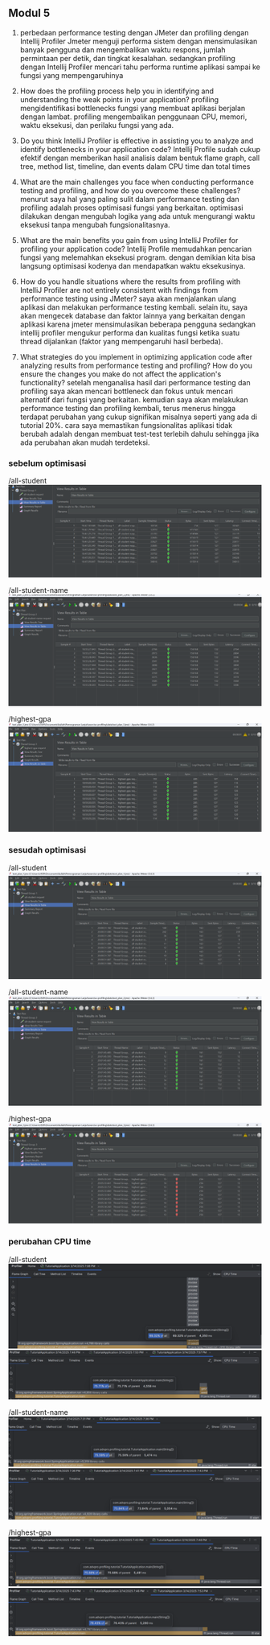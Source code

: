 ## Modul 5

1. perbedaan performance testing dengan JMeter dan profiling dengan Intellij Profiler
Jmeter menguji performa sistem dengan mensimulasikan banyak pengguna dan mengembalikan waktu respons, jumlah permintaan per detik, dan tingkat kesalahan.
sedangkan profiling dengan Intellij Profiler mencari tahu performa runtime aplikasi sampai ke fungsi yang mempengaruhinya

2. How does the profiling process help you in identifying and understanding the weak points
in your application?
profiling mengidentifikasi bottlenecks fungsi yang membuat aplikasi berjalan dengan lambat. profiling mengembalikan penggunaan CPU, memori, waktu eksekusi, dan perilaku fungsi yang ada.

3. Do you think IntelliJ Profiler is effective in assisting you to analyze and identify
   bottlenecks in your application code?
Intellij Profile sudah cukup efektif dengan memberikan hasil analisis dalam bentuk flame graph, call tree, method list, timeline, dan events dalam CPU time dan total times

4. What are the main challenges you face when conducting performance testing and
   profiling, and how do you overcome these challenges?
menurut saya hal yang paling sulit dalam performance testing dan profiling adalah proses optimisasi fungsi yang berkaitan. 
optimisasi dilakukan dengan mengubah logika yang ada untuk mengurangi waktu eksekusi tanpa mengubah fungsionalitasnya.

5. What are the main benefits you gain from using IntelliJ Profiler for profiling your
   application code?
Intellij Profile memudahkan pencarian fungsi yang melemahkan eksekusi program. dengan demikian kita bisa langsung optimisasi kodenya dan mendapatkan waktu eksekusinya.

6. How do you handle situations where the results from profiling with IntelliJ Profiler are not
   entirely consistent with findings from performance testing using JMeter?
saya akan menjalankan ulang aplikasi dan melakukan performance testing kembali. selain itu, saya akan mengecek database dan faktor lainnya yang berkaitan dengan aplikasi karena jmeter mensimulasikan beberapa pengguna sedangkan intellij profiler mengukur performa dan kualitas fungsi ketika suatu thread dijalankan (faktor yang mempengaruhi hasil berbeda).

7. What strategies do you implement in optimizing application code after analyzing results
   from performance testing and profiling? How do you ensure the changes you make do
   not affect the application's functionality?
setelah menganalisa hasil dari performance testing dan profiling saya akan mencari bottleneck dan fokus untuk mencari alternatif dari fungsi yang berkaitan. 
kemudian saya akan melakukan performance testing dan profiling kembali, terus menerus hingga terdapat perubahan yang cukup signifikan misalnya seperti yang ada di tutorial 20%. 
cara saya memastikan fungsionalitas aplikasi tidak berubah adalah dengan membuat test-test terlebih dahulu sehingga jika ada perubahan akan mudah terdeteksi. 

### sebelum optimisasi
/all-student
![all student jmeter](data/all_student_jm.png)

/all-student-name
![all student name jmeter](data/all_student_name_jm.png)

/highest-gpa
![highest gpa jmeter](data/highest_gpa_jm.png)

### sesudah optimisasi
/all-student
![all student jmeter](data/all_student_jm_after_optimization.png)

/all-student-name
![all student name jmeter](data/all_student_name_jm_after_optimization.png)

/highest-gpa
![highest gpa jmeter](data/highest_gpa_jm_after_optimization.png)


### perubahan CPU time
/all-student
![all student](data/before_all_student.png)
![all student](data/after_all_student.png)

/all-student-name
![all student name](data/before_all_student_name.png)
![all student name](data/after_all_student_name.png)

/highest-gpa
![highest gpa](data/before_highest_gpa.png)
![highest gpa](data/after_highest_gpa.png)